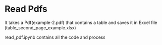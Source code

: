 # Read Pdfs

It takes a Pdf(example-2.pdf) that contains a table and saves it in Excel file (table_second_page_example.xlsx)

read_pdf.ipynb contains all the code and process
